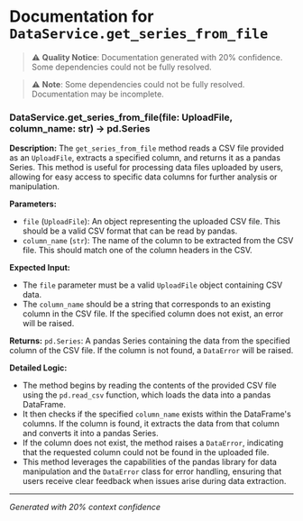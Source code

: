 # Documentation for `DataService.get_series_from_file`

> ⚠️ **Quality Notice**: Documentation generated with 20% confidence. Some dependencies could not be fully resolved.


> ⚠️ **Note**: Some dependencies could not be fully resolved. Documentation may be incomplete.
### DataService.get_series_from_file(file: UploadFile, column_name: str) -> pd.Series

**Description:**
The `get_series_from_file` method reads a CSV file provided as an `UploadFile`, extracts a specified column, and returns it as a pandas Series. This method is useful for processing data files uploaded by users, allowing for easy access to specific data columns for further analysis or manipulation.

**Parameters:**
- `file` (`UploadFile`): An object representing the uploaded CSV file. This should be a valid CSV format that can be read by pandas.
- `column_name` (`str`): The name of the column to be extracted from the CSV file. This should match one of the column headers in the CSV.

**Expected Input:**
- The `file` parameter must be a valid `UploadFile` object containing CSV data.
- The `column_name` should be a string that corresponds to an existing column in the CSV file. If the specified column does not exist, an error will be raised.

**Returns:**
`pd.Series`: A pandas Series containing the data from the specified column of the CSV file. If the column is not found, a `DataError` will be raised.

**Detailed Logic:**
- The method begins by reading the contents of the provided CSV file using the `pd.read_csv` function, which loads the data into a pandas DataFrame.
- It then checks if the specified `column_name` exists within the DataFrame's columns. If the column is found, it extracts the data from that column and converts it into a pandas Series.
- If the column does not exist, the method raises a `DataError`, indicating that the requested column could not be found in the uploaded file.
- This method leverages the capabilities of the pandas library for data manipulation and the `DataError` class for error handling, ensuring that users receive clear feedback when issues arise during data extraction.

---
*Generated with 20% context confidence*
